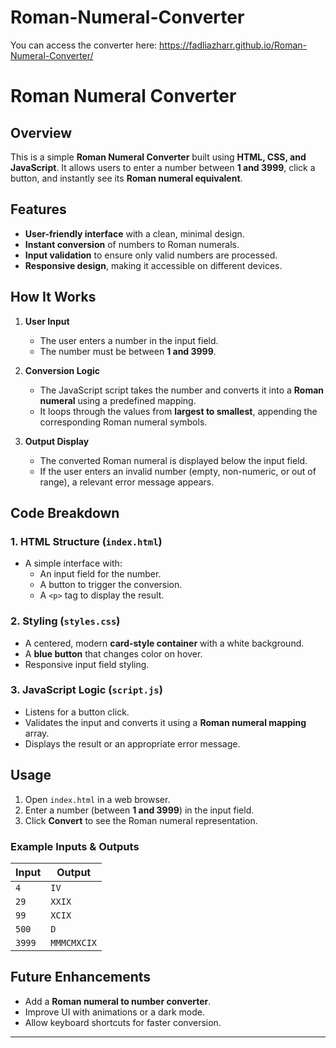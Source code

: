 # Roman-Numeral-Converter

You can access the converter here:
https://fadliazharr.github.io/Roman-Numeral-Converter/

# Roman Numeral Converter  

## Overview  

This is a simple **Roman Numeral Converter** built using **HTML, CSS, and JavaScript**. It allows users to enter a number between **1 and 3999**, click a button, and instantly see its **Roman numeral equivalent**.  

## Features  

- **User-friendly interface** with a clean, minimal design.  
- **Instant conversion** of numbers to Roman numerals.  
- **Input validation** to ensure only valid numbers are processed.  
- **Responsive design**, making it accessible on different devices.  

## How It Works  

1. **User Input**  
   - The user enters a number in the input field.  
   - The number must be between **1 and 3999**.  

2. **Conversion Logic**  
   - The JavaScript script takes the number and converts it into a **Roman numeral** using a predefined mapping.  
   - It loops through the values from **largest to smallest**, appending the corresponding Roman numeral symbols.  

3. **Output Display**  
   - The converted Roman numeral is displayed below the input field.  
   - If the user enters an invalid number (empty, non-numeric, or out of range), a relevant error message appears.  

## Code Breakdown  

### 1. **HTML Structure (`index.html`)**  
- A simple interface with:  
  - An input field for the number.  
  - A button to trigger the conversion.  
  - A `<p>` tag to display the result.  

### 2. **Styling (`styles.css`)**  
- A centered, modern **card-style container** with a white background.  
- A **blue button** that changes color on hover.  
- Responsive input field styling.  

### 3. **JavaScript Logic (`script.js`)**  
- Listens for a button click.  
- Validates the input and converts it using a **Roman numeral mapping** array.  
- Displays the result or an appropriate error message.  

## Usage  

1. Open `index.html` in a web browser.  
2. Enter a number (between **1 and 3999**) in the input field.  
3. Click **Convert** to see the Roman numeral representation.  

### Example Inputs & Outputs  

| Input | Output |
|--------|--------|
| `4` | `IV` |
| `29` | `XXIX` |
| `99` | `XCIX` |
| `500` | `D` |
| `3999` | `MMMCMXCIX` |

## Future Enhancements  

- Add a **Roman numeral to number converter**.  
- Improve UI with animations or a dark mode.  
- Allow keyboard shortcuts for faster conversion.  

---

